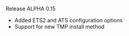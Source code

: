 Release ALPHA 0.15

- Added ETS2 and ATS configuration options
- Support for new TMP install method
